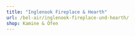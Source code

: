 ```yaml
---
title: "Inglenook Fireplace & Hearth"
url: /bel-air/inglenook-fireplace-und-hearth/
shop: Kamine & Öfen
---
```

